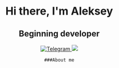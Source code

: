 <div id="headler" align="center">
    <h1>Hi there, I'm Aleksey</h1>
    <h2>Beginning developer</h2>
<div id="social" align="center">
    <a href="https://t.me/Quammax">
    <img src="https://img.shields.io/badge/Telegram-blue?style=for-the-badge&logo=telegram&logoColor=white" alt="Telegram"/>
    <img src="https://komarev.com/ghpvc/?linue-code">
</a>


    ###About me
